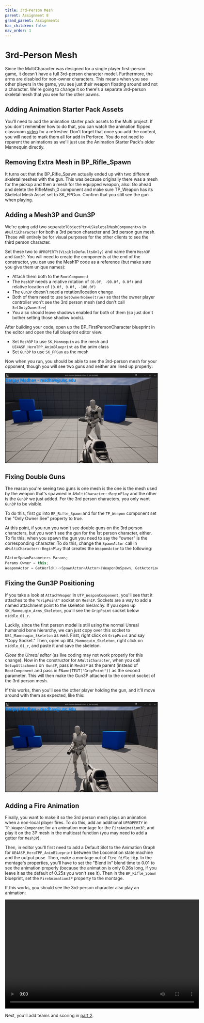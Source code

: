 ```yaml
---
title: 3rd-Person Mesh
parent: Assignment 8
grand_parent: Assignments
has_children: false
nav_order: 1
---
```


# 3rd-Person Mesh

Since the MultiCharacter was designed for a single player first-person game, it doesn't have a full 3rd-person character model. Furthermore, the arms are disabled for non-owner characters. This means when you see other players in the game, you see just their weapon floating around and not a character. We're going to change it so there's a separate 3rd-person skeletal mesh that you see for the other pawns.

## Adding Animation Starter Pack Assets

You'll need to add the animation starter pack assets to the Multi project. If you don't remember how to do that, you can watch the animation flipped classroom [video](https://youtu.be/wN-SUEirhsc?t=378) for a refresher. Don't forget that once you add the content, you will need to mark them all for add in Perforce. You do not need to reparent the animations as we'll just use the Animation Starter Pack's older Mannequin directly.

## Removing Extra Mesh in BP_Rifle_Spawn

It turns out that the BP_Rifle_Spawn actually ended up with two different skeletal meshes with the gun. This was because originally there was a mesh for the pickup and then a mesh for the equipped weapon, also. Go ahead and delete the RifleMesh_0 component and make sure TP_Weapon has its Skeletal Mesh Asset set to SK_FPGun. Confirm that you still see the gun when playing.

## Adding a Mesh3P and Gun3P

We're going add two separate`TObjectPtr<USkeletalMeshComponent>`s to `AMultiCharacter` for both a 3rd person character and 3rd person gun mesh. These will entirely be for visual purposes for the other clients to see the third person character.

Set these two to `UPROPERTY(VisibleDefaultsOnly)` and name them `Mesh3P` and `Gun3P`. You will need to create the components at the end of the constructor, you can use the Mesh1P code as a reference (but make sure you give them unique names):

- Attach them both to the `RootComponent`
- The `Mesh3P` needs a relative rotation of `(0.0f, -90.0f, 0.0f)` and relative location of `(0.0f, 0.0f, -100.0f)`
- The `Gun3P` doesn't need a rotation/location change
- Both of them need to use `SetOwnerNoSee(true)` so that the owner player controller won't see the 3rd person mesh (and don't call `SetOnlyOwnerSee`)
- You also should leave shadows enabled for both of them (so just don't bother setting those shadow bools).

After building your code, open up the BP_FirstPersonCharacter blueprint in the editor and open the full blueprint editor view:

- Set `Mesh3P` to use `SK_Mannequin` as the mesh and `UE4ASP_HeroTPP_AnimBlueprint` as the anim class
- Set `Gun3P` to use `SK_FPGun` as the mesh

Now when you run, you should be able to see the 3rd-person mesh for your opponent, though you will see two guns and neither are lined up properly:

![Third person mesh](images/08/3PMesh1.png)

## Fixing Double Guns

The reason you're seeing two guns is one mesh is the one is the mesh used by the weapon that's spawned in `AMultiCharacter::BeginPlay` and the other is the `Gun3P` we just added. For the 3rd person characters, you only want `Gun3P` to be visible.

To do this, first go into `BP_Rifle_Spawn` and for the `TP_Weapon` component set the "Only Owner See" property to true.

At this point, if you run you won't see double guns on the 3rd person characters, but you won't see the gun for the 1st person character, either. To fix this, when you spawn the gun you need to say the "owner" is the corresponding character. To do this, change the `SpawnActor` call in `AMultiCharacter::BeginPlay` that creates the `WeaponActor` to the following:

```c++
FActorSpawnParameters Params;
Params.Owner = this;
WeaponActor = GetWorld()->SpawnActor<AActor>(WeaponOnSpawn, GetActorLocation(), FRotator::ZeroRotator, Params);
```

## Fixing the Gun3P Positioning

If you take a look at `AttachWeapon` in `UTP_WeaponComponent`, you'll see that it attaches to the `"GripPoint"` socket on `Mesh1P`. Sockets are a way to add a named attachment point to the skeleton hierarchy. If you open up `SK_Manneuqin_Arms_Skeleton`, you'll see the `GripPoint` socket below `middle_01_r`.

Luckily, since the first person model is still using the normal Unreal humanoid bone hierarchy, we can just copy over this socket to `UE4_Manneuqin_Skeleton` as well. First, right click on `GripPoint` and say "Copy Socket." Then, open up `UE4_Mannequin_Skeleton`, right click on `middle_01_r`, and paste it and save the skeleton.

*Close the Unreal editor* (as live coding may not work properly for this change). Now in the constructor for `AMultiCharacter`, when you call `SetupAttachment` on` Gun3P`, pass in `Mesh3P` as the parent (instead of `RootComponent` and pass in `FName(TEXT("GripPoint"))` as the second parameter. This will then make the Gun3P attached to the correct socket of the 3rd person mesh.

If this works, then you'll see the other player holding the gun, and it'll move around with them as expected, like this:

![Gun 3P works](images/08/3PMesh2.png)

## Adding a Fire Animation

Finally, you want to make it so the 3rd person mesh plays an animation when a non-local player fires. To do this, add an additional `UPROPERTY` in `TP_WeaponComponent` for an animation montage for the `FireAnimation3P`, and play it on the 3P mesh in the multicast function (you may need to add a getter for `Mesh3P`).

Then, in editor you'll first need to add a Default Slot to the Animation Graph for `UE4ASP_HeroTPP_AnimBlueprint` between the Locomotion state machine and the output pose. Then, make a montage out of `Fire_Rifle_Hip`. In the montage's properties, you'll have to set the "Blend In" blend time to 0.01 to see the animation properly (because the animation is only 0.26s long, if you leave it as the default of 0.25s you won't see it). Then in the `BP_Rifle_Spawn` blueprint, set the `FireAnimation3P` property to the montage.

If this works, you should see the 3rd-person character also play an animation:

<video style="display:block; margin: 0 auto;" width="640" height="360" controls>
  <source src="assets/08-01.mp4" type="video/mp4">
</video>

Next, you'll add teams and scoring in [part 2](08-02.html).
